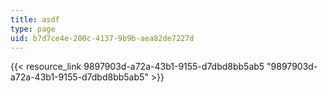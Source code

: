 ```yaml
---
title: asdf
type: page
uid: b7d7ce4e-200c-4137-9b9b-aea82de7227d
---
```

{{< resource_link 9897903d-a72a-43b1-9155-d7dbd8bb5ab5 "9897903d-a72a-43b1-9155-d7dbd8bb5ab5" >}}